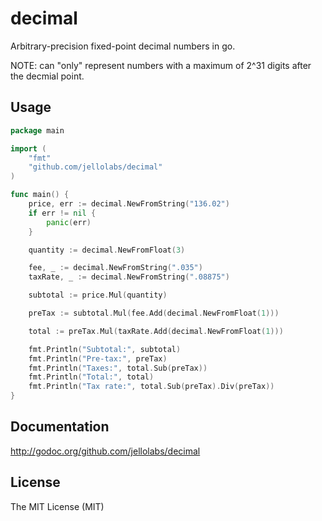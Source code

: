 # decimal

Arbitrary-precision fixed-point decimal numbers in go.

NOTE: can "only" represent numbers with a maximum of 2^31 digits after the decmial point.

## Usage

```go
package main

import (
    "fmt"
    "github.com/jellolabs/decimal"
)

func main() {
	price, err := decimal.NewFromString("136.02")
    if err != nil {
        panic(err)
    }

	quantity := decimal.NewFromFloat(3)

	fee, _ := decimal.NewFromString(".035")
	taxRate, _ := decimal.NewFromString(".08875")

    subtotal := price.Mul(quantity)

    preTax := subtotal.Mul(fee.Add(decimal.NewFromFloat(1)))

    total := preTax.Mul(taxRate.Add(decimal.NewFromFloat(1)))

	fmt.Println("Subtotal:", subtotal)
	fmt.Println("Pre-tax:", preTax)
    fmt.Println("Taxes:", total.Sub(preTax))
	fmt.Println("Total:", total)
	fmt.Println("Tax rate:", total.Sub(preTax).Div(preTax))
}
```

## Documentation

http://godoc.org/github.com/jellolabs/decimal

## License

The MIT License (MIT)
